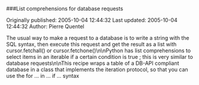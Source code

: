 ###List comprehensions for database requests

Originally published: 2005-10-04 12:44:32
Last updated: 2005-10-04 12:44:32
Author: Pierre Quentel

The usual way to make a request to a database is to write a string with the SQL syntax, then execute this request and get the result as a list with cursor.fetchall() or cursor.fetchone()\n\nPython has list comprehensions to select items in an iterable if a certain condition is true ; this is very similar to database requests\n\nThis recipe wraps a table of a DB-API compliant database in a class that implements the iteration protocol, so that you can use the for ... in ... if ... syntax